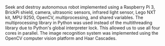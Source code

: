 Seek and destroy autonomous robot implemented using a Raspberry Pi 3, BrickPi shield, camera, ultrasonic sensors, infrared light sensor, Lego NXT kit, MPU 9250, OpenCV, multiprocessing, and shared variables. The multiprocessing library in Python was used instead of the multithreading library due to Python's global interpreter lock. This allowed us to use all four cores in parallel. The image recognition system was implemented using the OpenCV computer vision platform and Haar Cascades.
